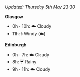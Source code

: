 *Updated: Thursday 5th May 23:30*

**Glasgow**

* 0h - 10h: :cloud: Cloudy
* 11h: :cyclone: Windy (:cloud:)

**Edinburgh**

* 0h - 7h: :cloud: Cloudy
* 8h: :umbrella: Rainy
* 9h - 11h: :cloud: Cloudy
